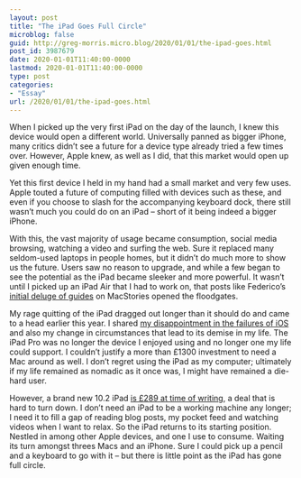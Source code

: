 ```yaml
---
layout: post
title: "The iPad Goes Full Circle"
microblog: false
guid: http://greg-morris.micro.blog/2020/01/01/the-ipad-goes.html
post_id: 3987679
date: 2020-01-01T11:40:00-0000
lastmod: 2020-01-01T11:40:00-0000
type: post
categories:
- "Essay"
url: /2020/01/01/the-ipad-goes.html
---
```

<!--kg-card-begin: html--><p>When I picked up the very first iPad on the day of the launch, I knew this device would open a different world. Universally panned as bigger iPhone, many critics didn’t see a future for a device type already tried a few times over. However, Apple knew, as well as I did, that this market would open up given enough time.</p>
<p>Yet this first device I held in my hand had a small market and very few uses. Apple touted a future of computing filled with devices such as these, and even if you choose to slash for the accompanying keyboard dock, there still wasn’t much you could do on an iPad – short of it being indeed a bigger iPhone.</p>
<p>With this, the vast majority of usage became consumption, social media browsing, watching a video and surfing the web. Sure it replaced many seldom-used laptops in people homes, but it didn’t do much more to show us the future. Users saw no reason to upgrade, and while a few began to see the potential as the iPad became sleeker and more powerful. It wasn’t until I picked up an iPad Air that I had to work on, that posts like Federico’s <a href="https://www.macstories.net/stories/ipad-air-2-review-why-the-ipad-became-my-main-computer/">initial deluge of guides</a> on MacStories opened the floodgates.</p>
<p>My rage quitting of the iPad dragged out longer than it should do and came to a head earlier this year. I shared <a href="https://gr36.com/today-is-the-day-i-quit-the-ipad/">my disappointment in the failures of iOS</a> and also my change in circumstances that lead to its demise in my life. The iPad Pro was no longer the device I enjoyed using and no longer one my life could support. I couldn’t justify a more than £1300 investment to need a Mac around as well. I don’t regret using the iPad as my computer; ultimately if my life remained as nomadic as it once was, I might have remained a die-hard user.</p>
<p>However, a brand new 10.2 iPad <a href="https://amzn.to/36fhkbj">is £289 at time of writing</a>, a deal that is hard to turn down. I don’t need an iPad to be a working machine any longer; I need it to fill a gap of reading blog posts, my pocket feed and watching videos when I want to relax. So the iPad returns to its starting position. Nestled in among other Apple devices, and one I use to consume. Waiting its turn amongst threes Macs and an iPhone. Sure I could pick up a pencil and a keyboard to go with it – but there is little point as the iPad has gone full circle.</p>
<!--kg-card-end: html-->

